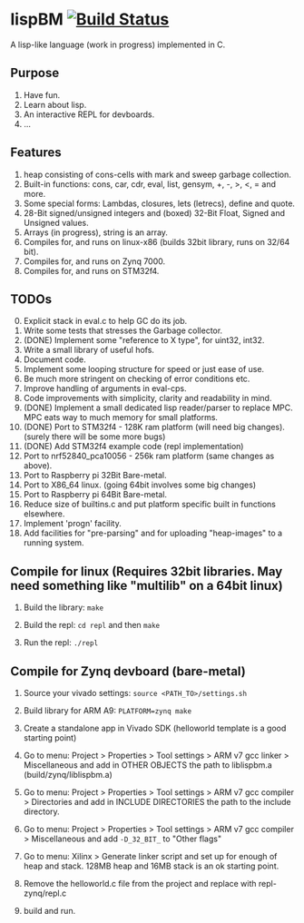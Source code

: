 # lispBM [![Build Status](https://travis-ci.org/svenssonjoel/lispBM.svg?branch=master)](https://travis-ci.org/svenssonjoel/lispBM)

A lisp-like language (work in progress) implemented in C.

## Purpose
1. Have fun.
2. Learn about lisp.
3. An interactive REPL for devboards.
4. ...

## Features
1. heap consisting of cons-cells with mark and sweep garbage collection.
2. Built-in functions: cons, car, cdr, eval, list, gensym, +, -, >, <, = and more.
3. Some special forms: Lambdas, closures, lets (letrecs), define and quote.
4. 28-Bit signed/unsigned integers and (boxed) 32-Bit Float, Signed and Unsigned values.
5. Arrays (in progress), string is an array. 
6. Compiles for, and runs on linux-x86 (builds 32bit library, runs on 32/64 bit).
7. Compiles for, and runs on Zynq 7000.
8. Compiles for, and runs on STM32f4. 

## TODOs
0. Explicit stack in eval.c to help GC do its job. 
1. Write some tests that stresses the Garbage collector.
2. (DONE) Implement some "reference to X type", for uint32, int32. 
3. Write a small library of useful hofs. 
4. Document code.
5. Implement some looping structure for speed or just ease of use. 
6. Be much more stringent on checking of error conditions etc.
7. Improve handling of arguments in eval-cps. 
8. Code improvements with simplicity, clarity  and readability in mind.
9. (DONE) Implement a small dedicated lisp reader/parser to replace MPC. MPC eats way to much memory for small platforms.
10. (DONE) Port to STM32f4 - 128K ram platform (will need big changes). (surely there will be some more bugs)
11. (DONE) Add STM32f4 example code (repl implementation)
11. Port to nrf52840_pca10056 - 256k ram platform (same changes as above).
12. Port to Raspberry pi 32Bit Bare-metal.
13. Port to X86_64 linux. (going 64bit involves some big changes) 
14. Port to Raspberry pi 64Bit Bare-metal.
15. Reduce size of builtins.c and put platform specific built in functions elsewhere.
16. Implement 'progn' facility.
17. Add facilities for "pre-parsing" and for uploading "heap-images" to a running system.

## Compile for linux (Requires 32bit libraries. May need something like "multilib" on a 64bit linux)
1. Build the library: `make`

2. Build the repl: `cd repl` and then `make`

3. Run the repl: `./repl`

## Compile for Zynq devboard (bare-metal)
1. Source your vivado settings: `source <PATH_TO>/settings.sh`

2. Build library for ARM A9: `PLATFORM=zynq make`

3. Create a standalone app in Vivado SDK (helloworld template is a good starting point) 

4. Go to menu: Project > Properties > Tool settings > ARM v7 gcc linker > Miscellaneous
   and add in OTHER OBJECTS the path to liblispbm.a (build/zynq/liblispbm.a)

5. Go to menu: Project > Properties > Tool settings > ARM v7 gcc compiler > Directories
   and add in INCLUDE DIRECTORIES the path to the include directory.

6. Go to menu: Project > Properties > Tool settings > ARM v7 gcc compiler > Miscellaneous
    and add `-D_32_BIT_` to "Other flags"

7. Go to menu: Xilinx > Generate linker script
   and set up for enough of heap and stack. 128MB heap and 16MB stack is an ok starting point.

8. Remove the helloworld.c file from the project and replace with repl-zynq/repl.c

9. build and run. 
